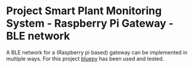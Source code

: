 # Project Smart Plant Monitoring System - Raspberry Pi Gateway - BLE network
A BLE network for a (Raspberry pi based) gateway can be implemented in multiple ways. For this project [bluepy](https://github.com/IanHarvey/bluepy) has been used and tested.
